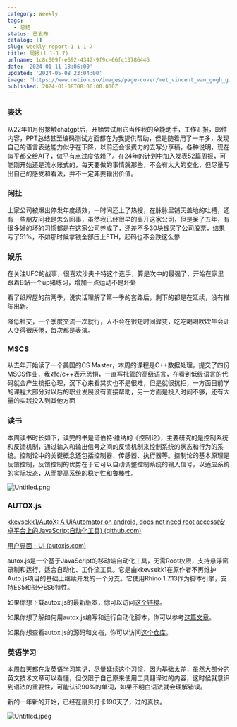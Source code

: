 ```yaml
---
category: Weekly
tags:
  - 总结
status: 已发布
catalog: []
slug: weekly-report-1-1-1-7
title: 周报(1.1-1.7)
urlname: 1c8c009f-e692-4342-9f9c-66fc13786446
date: '2024-01-11 18:06:00'
updated: '2024-05-08 23:04:00'
image: 'https://www.notion.so/images/page-cover/met_vincent_van_gogh_ginoux.jpg'
published: 2024-01-08T08:00:00.000Z
---
```


### 表达


从22年11月份接触chatgpt后，开始尝试用它当作我的全能助手，工作汇报，邮件内容，PPT总结甚至编码测试方面都在为我提供帮助，但是随着用了一年多，发现自己的语言表达能力似乎在下降，以前还会很费力的去写分享稿，各种说明，现在似乎都交给AI了，似乎有点过度依赖了。在24年的计划中加入发表52篇周报，可能刚开始还是流水账式的，每天要做的事情就那些，不会有太大的变化，但尽量写出自己的感受和看法，并不一定非要输出价值。


### 闲扯


上家公司被爆出停发年度绩效，一时间还上了热搜，在脉脉里铺天盖地的吐槽，还有一些朋友问我是怎么回事，虽然我已经很早的离开这家公司，但是呆了五年，有很多好的坏的习惯都是在这家公司养成了，还差不多30块钱买了公司股票，结果亏了51%，不如那时候拿钱全部压上ETH，起码也不会跌这么惨


### 娱乐


在关注UFC的战事，很喜欢沙夫卡特这个选手，算是次中的最强了，开始在家里跟着B站一个up猪练习，增加一点运动不是坏处


看了纸牌屋的前两季，说实话理解了第一季的套路后，剩下的都是在延续，没有推陈出新。


降低社交，一个季度交流一次就行，人不会在很短时间骤变，吃吃喝喝吹吹牛会让人变得很厌倦，每次都是表演。


### MSCS


从去年开始读了一个美国的CS Master，本周的课程是C++数据处理，提交了四份MSCS作业，我对c/c++表示恐惧，一直写托管的高级语言，在看到低级语言的代码就会产生抗拒心理，沉下心来看其实也不是很难，但是就很抗拒，一方面目前学的课程大部分对以后的职业发展没有直接帮助，另一方面是投入时间不够，还有大量的实践投入到其他方面


### 读书


本周读书时长如下，读完的书是诺伯特·维纳的《控制论》，主要研究的是控制系统和反馈机制，通过输入和输出信号之间的反馈机制来控制系统的状态和行为的系统。控制论中的关键概念还包括控制器、传感器、执行器等。控制论的基本原理是反馈控制，反馈控制的优势在于它可以自动调整控制系统的输入信号，以适应系统的实际状态，从而提高系统的稳定性和鲁棒性。


![Untitled.png](https://prod-files-secure.s3.us-west-2.amazonaws.com/5d24fe63-e567-4804-86f9-9fdc62e13082/4d744901-b410-4924-8554-36cce6e9aab7/Untitled.png?X-Amz-Algorithm=AWS4-HMAC-SHA256&X-Amz-Content-Sha256=UNSIGNED-PAYLOAD&X-Amz-Credential=ASIAZI2LB466WJV4PX7L%2F20250206%2Fus-west-2%2Fs3%2Faws4_request&X-Amz-Date=20250206T053856Z&X-Amz-Expires=3600&X-Amz-Security-Token=IQoJb3JpZ2luX2VjED0aCXVzLXdlc3QtMiJHMEUCIQDpbdZKhIJ%2BCo084i8%2FcN7kh7HZQAcO86g2%2FbG4%2B%2BnkUAIgaxc0cguRSPk1Gt6PVS4IaZORGwFFi8If0C6uKeAk2Vwq%2FwMIVhAAGgw2Mzc0MjMxODM4MDUiDHb%2BRJZrCheHTaJZbSrcA9c5VZDNNM1eZbgFF2HO6sVnm1WdagNhYdHGLyfFi449efpTkO00AnL6fU%2B4aImvlGwM7iXP7W54dNiVz9ZxFmY1hQqV93eTk0mErRAImsMSShBwa20LvIoiepvwUGuvmNDOgCNQh%2FHyTPYMDKqLMr4WKsNgh%2BdHKCAlVcVGvUr5JgwidSPWWdZxEoq3mYHKe5nDIWsNDaazv346Py8AKb8nnQJcNU5oclProcWoUwszRoqQ4lPH31j4%2BAWqw13oMb5vUFqnwX%2FIC8X6GOF1e%2F%2Bcxz%2BAwFjMtSZ%2FweHEwoq6IbFmYxzGiLmXCuQERaNnfo0we4stVL1knfKwKyKlp8PIlxf3JkWnisTOrDJU6VagzDqrQU24tHiEhcJOZK9%2BDae01qcQfLWSeDWyPbtKwFch2w5Gmd50pakkVbC5vZzSYf%2FQS91AkoyBVQbxuYKDxnFRGxDt15LHfVC%2Bpftty9%2BMpyQKTJ2i7BvHrH4kZC2gUoaPIeA6DWYO8ULLcznWWzJhyHSMDwYzkiYbeOTzjlGqw06jOMytcuT4UTueGHyNRotA2F3lJ43cLRepW%2Bqn5Q%2BPEoVN4V3afqtI%2ByG%2Fo3vGRtdQB90EIXGvJ5eoVh0wDWcicFiac1ANAy74MNL7kL0GOqUBI1l2yguNtzwuluOUdteUqQkkUnpFuYrOqMB9NKwnAjP0vX8xeo2jTKex66YsDXvYi2rdCP%2BcjnlJw7hUac5JR%2Fq31iPSfbPC2eYh9n%2FuIBRAdYEY0aUAdWCI4gW9ccMbBLRu1wQR4h6Jwk3TMqsQJ7YNDjMzrSh28AJJvciLTY6xk2egxxfg2OE568YUdutUIIoQASCXFABeE93NdjDObX3vAvLh&X-Amz-Signature=297659df9068b3a43b472de134514eadcc02212cfafb712fc9c5ef0a121868e5&X-Amz-SignedHeaders=host&x-id=GetObject)


### AUTOX.js


[kkevsekk1/AutoX: A UiAutomator on android, does not need root access(安卓平台上的JavaScript自动化工具) (github.com)](https://github.com/kkevsekk1/AutoX)


[用户界面 - UI (autoxjs.com)](http://doc.autoxjs.com/#/ui)


autox.js是一个基于JavaScript的移动端自动化工具，无需Root权限，支持悬浮窗录制和运行，适合自动化、工作流工具。它是由kkevsekk1在原作者不再维护Auto.js项目的基础上继续开发的一个分支。它使用Rhino 1.7.13作为脚本引擎，支持ES5和部分ES6特性。


如果你想下载autox.js的最新版本，你可以访问[这个链接](https://github.com/kkevsekk1/AutoX/releases)。


如果你想了解如何用autox.js编写和运行自动化脚本，你可以参考[这篇文章](https://www.cnblogs.com/ghj1976/p/autoxjs.html)。


如果你想查看autox.js的源码和文档，你可以访问[这个仓库](https://github.com/kkevsekk1/AutoX)。


### 英语学习


本周每天都在发英语学习笔记，尽量延续这个习惯，因为基础太差，虽然大部分的英文技术文章可以看懂，但仅限于自己原来使用工具翻译过的内容，这时候就意识到语法的重要性，可能认识90%的单词，如果不明白语法就会理解错误。


新的一年新的开始，已经在扇贝打卡190天了，过的真快。


![Untitled.jpeg](https://prod-files-secure.s3.us-west-2.amazonaws.com/5d24fe63-e567-4804-86f9-9fdc62e13082/c04d3014-4bd3-4142-a613-19220f0a3512/Untitled.jpeg?X-Amz-Algorithm=AWS4-HMAC-SHA256&X-Amz-Content-Sha256=UNSIGNED-PAYLOAD&X-Amz-Credential=ASIAZI2LB466WJV4PX7L%2F20250206%2Fus-west-2%2Fs3%2Faws4_request&X-Amz-Date=20250206T053856Z&X-Amz-Expires=3600&X-Amz-Security-Token=IQoJb3JpZ2luX2VjED0aCXVzLXdlc3QtMiJHMEUCIQDpbdZKhIJ%2BCo084i8%2FcN7kh7HZQAcO86g2%2FbG4%2B%2BnkUAIgaxc0cguRSPk1Gt6PVS4IaZORGwFFi8If0C6uKeAk2Vwq%2FwMIVhAAGgw2Mzc0MjMxODM4MDUiDHb%2BRJZrCheHTaJZbSrcA9c5VZDNNM1eZbgFF2HO6sVnm1WdagNhYdHGLyfFi449efpTkO00AnL6fU%2B4aImvlGwM7iXP7W54dNiVz9ZxFmY1hQqV93eTk0mErRAImsMSShBwa20LvIoiepvwUGuvmNDOgCNQh%2FHyTPYMDKqLMr4WKsNgh%2BdHKCAlVcVGvUr5JgwidSPWWdZxEoq3mYHKe5nDIWsNDaazv346Py8AKb8nnQJcNU5oclProcWoUwszRoqQ4lPH31j4%2BAWqw13oMb5vUFqnwX%2FIC8X6GOF1e%2F%2Bcxz%2BAwFjMtSZ%2FweHEwoq6IbFmYxzGiLmXCuQERaNnfo0we4stVL1knfKwKyKlp8PIlxf3JkWnisTOrDJU6VagzDqrQU24tHiEhcJOZK9%2BDae01qcQfLWSeDWyPbtKwFch2w5Gmd50pakkVbC5vZzSYf%2FQS91AkoyBVQbxuYKDxnFRGxDt15LHfVC%2Bpftty9%2BMpyQKTJ2i7BvHrH4kZC2gUoaPIeA6DWYO8ULLcznWWzJhyHSMDwYzkiYbeOTzjlGqw06jOMytcuT4UTueGHyNRotA2F3lJ43cLRepW%2Bqn5Q%2BPEoVN4V3afqtI%2ByG%2Fo3vGRtdQB90EIXGvJ5eoVh0wDWcicFiac1ANAy74MNL7kL0GOqUBI1l2yguNtzwuluOUdteUqQkkUnpFuYrOqMB9NKwnAjP0vX8xeo2jTKex66YsDXvYi2rdCP%2BcjnlJw7hUac5JR%2Fq31iPSfbPC2eYh9n%2FuIBRAdYEY0aUAdWCI4gW9ccMbBLRu1wQR4h6Jwk3TMqsQJ7YNDjMzrSh28AJJvciLTY6xk2egxxfg2OE568YUdutUIIoQASCXFABeE93NdjDObX3vAvLh&X-Amz-Signature=e91f3126b8ec76983336d2a683f96f9be6ca382264bd9a8a5199ab2123cf0c50&X-Amz-SignedHeaders=host&x-id=GetObject)

